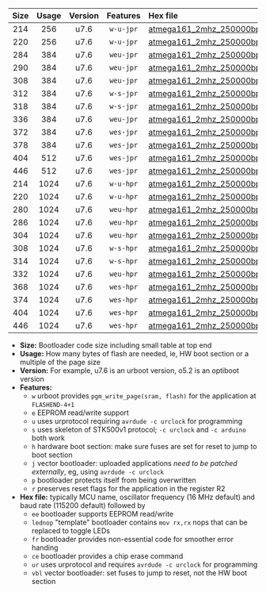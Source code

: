 |Size|Usage|Version|Features|Hex file|
|:-:|:-:|:-:|:-:|:--|
|214|256|u7.6|`w-u-jpr`|[atmega161_2mhz_250000bps_ur_vbl.hex](https://raw.githubusercontent.com/stefanrueger/urboot/main/bootloaders/atmega161/fcpu_2mhz/250000_bps/atmega161_2mhz_250000bps_ur_vbl.hex)|
|220|256|u7.6|`w-u-jpr`|[atmega161_2mhz_250000bps_lednop_ur_vbl.hex](https://raw.githubusercontent.com/stefanrueger/urboot/main/bootloaders/atmega161/fcpu_2mhz/250000_bps/atmega161_2mhz_250000bps_lednop_ur_vbl.hex)|
|284|384|u7.6|`weu-jpr`|[atmega161_2mhz_250000bps_ee_ur_vbl.hex](https://raw.githubusercontent.com/stefanrueger/urboot/main/bootloaders/atmega161/fcpu_2mhz/250000_bps/atmega161_2mhz_250000bps_ee_ur_vbl.hex)|
|290|384|u7.6|`weu-jpr`|[atmega161_2mhz_250000bps_ee_lednop_ur_vbl.hex](https://raw.githubusercontent.com/stefanrueger/urboot/main/bootloaders/atmega161/fcpu_2mhz/250000_bps/atmega161_2mhz_250000bps_ee_lednop_ur_vbl.hex)|
|308|384|u7.6|`weu-jpr`|[atmega161_2mhz_250000bps_ee_lednop_fr_ur_vbl.hex](https://raw.githubusercontent.com/stefanrueger/urboot/main/bootloaders/atmega161/fcpu_2mhz/250000_bps/atmega161_2mhz_250000bps_ee_lednop_fr_ur_vbl.hex)|
|312|384|u7.6|`w-s-jpr`|[atmega161_2mhz_250000bps_vbl.hex](https://raw.githubusercontent.com/stefanrueger/urboot/main/bootloaders/atmega161/fcpu_2mhz/250000_bps/atmega161_2mhz_250000bps_vbl.hex)|
|318|384|u7.6|`w-s-jpr`|[atmega161_2mhz_250000bps_lednop_vbl.hex](https://raw.githubusercontent.com/stefanrueger/urboot/main/bootloaders/atmega161/fcpu_2mhz/250000_bps/atmega161_2mhz_250000bps_lednop_vbl.hex)|
|336|384|u7.6|`weu-jpr`|[atmega161_2mhz_250000bps_ee_lednop_fr_ce_ur_vbl.hex](https://raw.githubusercontent.com/stefanrueger/urboot/main/bootloaders/atmega161/fcpu_2mhz/250000_bps/atmega161_2mhz_250000bps_ee_lednop_fr_ce_ur_vbl.hex)|
|372|384|u7.6|`wes-jpr`|[atmega161_2mhz_250000bps_ee_vbl.hex](https://raw.githubusercontent.com/stefanrueger/urboot/main/bootloaders/atmega161/fcpu_2mhz/250000_bps/atmega161_2mhz_250000bps_ee_vbl.hex)|
|378|384|u7.6|`wes-jpr`|[atmega161_2mhz_250000bps_ee_lednop_vbl.hex](https://raw.githubusercontent.com/stefanrueger/urboot/main/bootloaders/atmega161/fcpu_2mhz/250000_bps/atmega161_2mhz_250000bps_ee_lednop_vbl.hex)|
|404|512|u7.6|`wes-jpr`|[atmega161_2mhz_250000bps_ee_lednop_fr_vbl.hex](https://raw.githubusercontent.com/stefanrueger/urboot/main/bootloaders/atmega161/fcpu_2mhz/250000_bps/atmega161_2mhz_250000bps_ee_lednop_fr_vbl.hex)|
|446|512|u7.6|`wes-jpr`|[atmega161_2mhz_250000bps_ee_lednop_fr_ce_vbl.hex](https://raw.githubusercontent.com/stefanrueger/urboot/main/bootloaders/atmega161/fcpu_2mhz/250000_bps/atmega161_2mhz_250000bps_ee_lednop_fr_ce_vbl.hex)|
|214|1024|u7.6|`w-u-hpr`|[atmega161_2mhz_250000bps_ur.hex](https://raw.githubusercontent.com/stefanrueger/urboot/main/bootloaders/atmega161/fcpu_2mhz/250000_bps/atmega161_2mhz_250000bps_ur.hex)|
|220|1024|u7.6|`w-u-hpr`|[atmega161_2mhz_250000bps_lednop_ur.hex](https://raw.githubusercontent.com/stefanrueger/urboot/main/bootloaders/atmega161/fcpu_2mhz/250000_bps/atmega161_2mhz_250000bps_lednop_ur.hex)|
|280|1024|u7.6|`weu-hpr`|[atmega161_2mhz_250000bps_ee_ur.hex](https://raw.githubusercontent.com/stefanrueger/urboot/main/bootloaders/atmega161/fcpu_2mhz/250000_bps/atmega161_2mhz_250000bps_ee_ur.hex)|
|286|1024|u7.6|`weu-hpr`|[atmega161_2mhz_250000bps_ee_lednop_ur.hex](https://raw.githubusercontent.com/stefanrueger/urboot/main/bootloaders/atmega161/fcpu_2mhz/250000_bps/atmega161_2mhz_250000bps_ee_lednop_ur.hex)|
|304|1024|u7.6|`weu-hpr`|[atmega161_2mhz_250000bps_ee_lednop_fr_ur.hex](https://raw.githubusercontent.com/stefanrueger/urboot/main/bootloaders/atmega161/fcpu_2mhz/250000_bps/atmega161_2mhz_250000bps_ee_lednop_fr_ur.hex)|
|308|1024|u7.6|`w-s-hpr`|[atmega161_2mhz_250000bps.hex](https://raw.githubusercontent.com/stefanrueger/urboot/main/bootloaders/atmega161/fcpu_2mhz/250000_bps/atmega161_2mhz_250000bps.hex)|
|314|1024|u7.6|`w-s-hpr`|[atmega161_2mhz_250000bps_lednop.hex](https://raw.githubusercontent.com/stefanrueger/urboot/main/bootloaders/atmega161/fcpu_2mhz/250000_bps/atmega161_2mhz_250000bps_lednop.hex)|
|332|1024|u7.6|`weu-hpr`|[atmega161_2mhz_250000bps_ee_lednop_fr_ce_ur.hex](https://raw.githubusercontent.com/stefanrueger/urboot/main/bootloaders/atmega161/fcpu_2mhz/250000_bps/atmega161_2mhz_250000bps_ee_lednop_fr_ce_ur.hex)|
|368|1024|u7.6|`wes-hpr`|[atmega161_2mhz_250000bps_ee.hex](https://raw.githubusercontent.com/stefanrueger/urboot/main/bootloaders/atmega161/fcpu_2mhz/250000_bps/atmega161_2mhz_250000bps_ee.hex)|
|374|1024|u7.6|`wes-hpr`|[atmega161_2mhz_250000bps_ee_lednop.hex](https://raw.githubusercontent.com/stefanrueger/urboot/main/bootloaders/atmega161/fcpu_2mhz/250000_bps/atmega161_2mhz_250000bps_ee_lednop.hex)|
|404|1024|u7.6|`wes-hpr`|[atmega161_2mhz_250000bps_ee_lednop_fr.hex](https://raw.githubusercontent.com/stefanrueger/urboot/main/bootloaders/atmega161/fcpu_2mhz/250000_bps/atmega161_2mhz_250000bps_ee_lednop_fr.hex)|
|446|1024|u7.6|`wes-hpr`|[atmega161_2mhz_250000bps_ee_lednop_fr_ce.hex](https://raw.githubusercontent.com/stefanrueger/urboot/main/bootloaders/atmega161/fcpu_2mhz/250000_bps/atmega161_2mhz_250000bps_ee_lednop_fr_ce.hex)|

- **Size:** Bootloader code size including small table at top end
- **Usage:** How many bytes of flash are needed, ie, HW boot section or a multiple of the page size
- **Version:** For example, u7.6 is an urboot version, o5.2 is an optiboot version
- **Features:**
  + `w` urboot provides `pgm_write_page(sram, flash)` for the application at `FLASHEND-4+1`
  + `e` EEPROM read/write support
  + `u` uses urprotocol requiring `avrdude -c urclock` for programming
  + `s` uses skeleton of STK500v1 protocol; `-c urclock` and `-c arduino` both work
  + `h` hardware boot section: make sure fuses are set for reset to jump to boot section
  + `j` vector bootloader: uploaded applications *need to be patched externally*, eg, using `avrdude -c urclock`
  + `p` bootloader protects itself from being overwritten
  + `r` preserves reset flags for the application in the register R2
- **Hex file:** typically MCU name, oscillator frequency (16 MHz default) and baud rate (115200 default) followed by
  + `ee` bootloader supports EEPROM read/write
  + `lednop` "template" bootloader contains `mov rx,rx` nops that can be replaced to toggle LEDs
  + `fr` bootloader provides non-essential code for smoother error handing
  + `ce` bootloader provides a chip erase command
  + `ur` uses urprotocol and requires `avrdude -c urclock` for programming
  + `vbl` vector bootloader: set fuses to jump to reset, not the HW boot section
